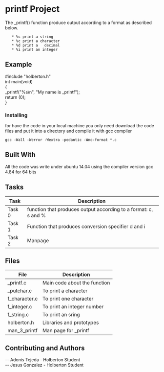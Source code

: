 # printf Project

The _printf() function produce output according to a format as described below.
                                                                                
       * %s print a string                                                      
       * %c print a character                                                   
       * %d print a   decimal                                                   
       * %i print an integer                                                    
                                                                                
## Example

#include "holberton.h"                                                          
int main(void)                                                                  
{                                                                               
   _printf("%s\n", "My name is _printf");                                       
   return (0);                                                                  
 }                                                                              
                                                                                
### Installing

for have the code in your local machine you only need download the code files and put it into a directory and compile it with gcc compiler 
```
gcc -Wall -Werror -Wextra -pedantic -Wno-format *.c
```
## Built With

All the code was write under ubuntu 14.04 using the compiler version
gcc 4.84 for 64 bits


## Tasks

| Task             | Description                              |
| ------------------ | ---------------------------------------- |
| Task 0  | function that produces output according to a format: c, s and % |
| Task 1  | Function that produces conversion specifier d and i |
| Task 2  | Manpage |

## Files

| File               | Description                              |
| ------------------ | ---------------------------------------- |
|   _printf.c      | Main code about the function |
|   _putchar.c     | To print a character |
|   f_character.c  | To print one character |
|   f_integer.c    | To print an integer number |
|   f_string.c     | To print an sring |
|   holberton.h    | Libraries and prototypes |
|   man_3_printf   | Man page for _printf |

## Contributing and Authors

-- Adonis Tejeda - Holberton Student                                          
-- Jesus Gonzalez - Holberton Student                                          